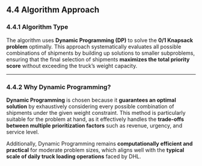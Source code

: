 ## **4.4 Algorithm Approach**

### **4.4.1 Algorithm Type**

The algorithm uses **Dynamic Programming (DP)** to solve the **0/1 Knapsack problem** optimally. This approach systematically evaluates all possible combinations of shipments by building up solutions to smaller subproblems, ensuring that the final selection of shipments **maximizes the total priority score** without exceeding the truck’s weight capacity.

---

### **4.4.2 Why Dynamic Programming?**

**Dynamic Programming** is chosen because it **guarantees an optimal solution** by exhaustively considering every possible combination of shipments under the given weight constraint. This method is particularly suitable for the problem at hand, as it effectively handles the **trade-offs between multiple prioritization factors** such as revenue, urgency, and service level.

Additionally, Dynamic Programming remains **computationally efficient and practical** for moderate problem sizes, which aligns well with the **typical scale of daily truck loading operations** faced by DHL.
